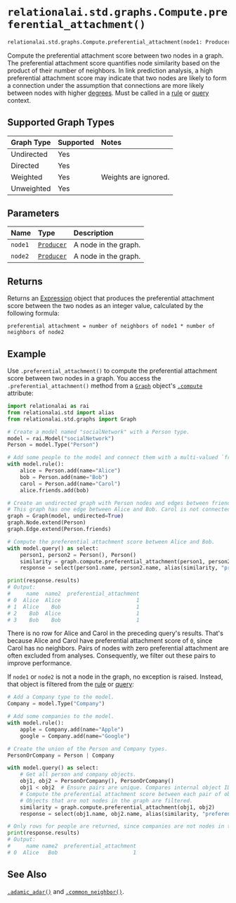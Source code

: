 # `relationalai.std.graphs.Compute.preferential_attachment()`

```python
relationalai.std.graphs.Compute.preferential_attachment(node1: Producer, node2: Producer) -> Expression
```

Compute the preferential attachment score between two nodes in a graph.
The preferential attachment score quantifies node similarity based on the product of their number of neighbors.
In link prediction analysis, a high preferential attachment score may indicate that
two nodes are likely to form a connection under the assumption that connections
are more likely between nodes with higher [degrees](./degree.md).
Must be called in a [rule](../../../Model/rule.md) or [query](../../../Model/query.md) context.

## Supported Graph Types

| Graph Type | Supported | Notes |
| :--- | :--- | :--- |
| Undirected | Yes |   |
| Directed | Yes |   |
| Weighted | Yes | Weights are ignored. |
| Unweighted | Yes |   |

## Parameters

| Name | Type | Description |
| :--- | :--- | :------ |
| `node1` | [`Producer`](../../../Producer.md) | A node in the graph. |
| `node2` | [`Producer`](../../../Producer.md) | A node in the graph. |

## Returns

Returns an [Expression](../../../Expression.md) object that produces
the preferential attachment score between the two nodes as an integer value, calculated by the following formula:

```
preferential attachment = number of neighbors of node1 * number of neighbors of node2
```

## Example

Use `.preferential_attachment()` to compute the preferential attachment score between two nodes in a graph.
You access the `.preferential_attachment()` method from a [`Graph`](../Graph.md) object's
[`.compute`](../Graph/compute.md) attribute:

```python
import relationalai as rai
from relationalai.std import alias
from relationalai.std.graphs import Graph

# Create a model named "socialNetwork" with a Person type.
model = rai.Model("socialNetwork")
Person = model.Type("Person")

# Add some people to the model and connect them with a multi-valued `friend` property.
with model.rule():
    alice = Person.add(name="Alice")
    bob = Person.add(name="Bob")
    carol = Person.add(name="Carol")
    alice.friends.add(bob)

# Create an undirected graph with Person nodes and edges between friends.
# This graph has one edge between Alice and Bob. Carol is not connected to anyone.
graph = Graph(model, undirected=True)
graph.Node.extend(Person)
graph.Edge.extend(Person.friends)

# Compute the preferential attachment score between Alice and Bob.
with model.query() as select:
    person1, person2 = Person(), Person()
    similarity = graph.compute.preferential_attachment(person1, person2)
    response = select(person1.name, person2.name, alias(similarity, "preferential_attachment"))

print(response.results)
# Output:
#     name  name2  preferential_attachment
# 0  Alice  Alice                        1
# 1  Alice    Bob                        1
# 2    Bob  Alice                        1
# 3    Bob    Bob                        1
```

There is no row for Alice and Carol in the preceding query's results.
That's because Alice and Carol have preferential attachment score of `0`, since Carol has no neighbors.
Pairs of nodes with zero preferential attachment are often excluded from analyses.
Consequently, we filter out these pairs to improve performance.

If `node1` or `node2` is not a node in the graph, no exception is raised.
Instead, that object is filtered from the [rule](../../../Model/rule.md) or [query](../../../Model/query.md):

```python
# Add a Company type to the model.
Company = model.Type("Company")

# Add some companies to the model.
with model.rule():
    apple = Company.add(name="Apple")
    google = Company.add(name="Google")

# Create the union of the Person and Company types.
PersonOrCompany = Person | Company

with model.query() as select:
    # Get all person and company objects.
    obj1, obj2 = PersonOrCompany(), PersonOrCompany()
    obj1 < obj2  # Ensure pairs are unique. Compares internal object IDs.
    # Compute the preferential attachment score between each pair of objects.
    # Objects that are not nodes in the graph are filtered.
    similarity = graph.compute.preferential_attachment(obj1, obj2)
    response = select(obj1.name, obj2.name, alias(similarity, "preferential_attachment"))

# Only rows for people are returned, since companies are not nodes in the graph.
print(response.results)
# Output:
#     name name2  preferential_attachment
# 0  Alice   Bob                        1
```

## See Also

[`.adamic_adar()`](./adamic_adar.md) and [`.common_neighbor()`](./common_neighbor.md).
